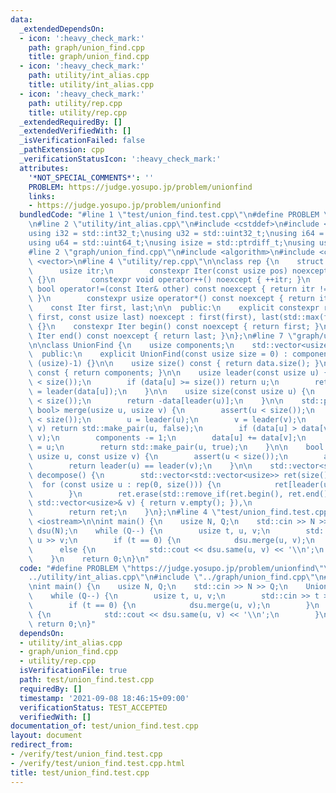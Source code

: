 ```yaml
---
data:
  _extendedDependsOn:
  - icon: ':heavy_check_mark:'
    path: graph/union_find.cpp
    title: graph/union_find.cpp
  - icon: ':heavy_check_mark:'
    path: utility/int_alias.cpp
    title: utility/int_alias.cpp
  - icon: ':heavy_check_mark:'
    path: utility/rep.cpp
    title: utility/rep.cpp
  _extendedRequiredBy: []
  _extendedVerifiedWith: []
  _isVerificationFailed: false
  _pathExtension: cpp
  _verificationStatusIcon: ':heavy_check_mark:'
  attributes:
    '*NOT_SPECIAL_COMMENTS*': ''
    PROBLEM: https://judge.yosupo.jp/problem/unionfind
    links:
    - https://judge.yosupo.jp/problem/unionfind
  bundledCode: "#line 1 \"test/union_find.test.cpp\"\n#define PROBLEM \"https://judge.yosupo.jp/problem/unionfind\"\
    \n#line 2 \"utility/int_alias.cpp\"\n#include <cstddef>\n#include <cstdint>\n\n\
    using i32 = std::int32_t;\nusing u32 = std::uint32_t;\nusing i64 = std::int64_t;\n\
    using u64 = std::uint64_t;\nusing isize = std::ptrdiff_t;\nusing usize = std::size_t;\n\
    #line 2 \"graph/union_find.cpp\"\n#include <algorithm>\n#include <cassert>\n#include\
    \ <vector>\n#line 4 \"utility/rep.cpp\"\n\nclass rep {\n    struct Iter {\n  \
    \      usize itr;\n        constexpr Iter(const usize pos) noexcept : itr(pos)\
    \ {}\n        constexpr void operator++() noexcept { ++itr; }\n        constexpr\
    \ bool operator!=(const Iter& other) const noexcept { return itr != other.itr;\
    \ }\n        constexpr usize operator*() const noexcept { return itr; }\n    };\n\
    \    const Iter first, last;\n\n  public:\n    explicit constexpr rep(const usize\
    \ first, const usize last) noexcept : first(first), last(std::max(first, last))\
    \ {}\n    constexpr Iter begin() const noexcept { return first; }\n    constexpr\
    \ Iter end() const noexcept { return last; }\n};\n#line 7 \"graph/union_find.cpp\"\
    \n\nclass UnionFind {\n    usize components;\n    std::vector<usize> data;\n\n\
    \  public:\n    explicit UnionFind(const usize size = 0) : components(size), data(size,\
    \ (usize)-1) {}\n\n    usize size() const { return data.size(); }\n    usize count()\
    \ const { return components; }\n\n    usize leader(const usize u) {\n        assert(u\
    \ < size());\n        if (data[u] >= size()) return u;\n        return data[u]\
    \ = leader(data[u]);\n    }\n\n    usize size(const usize u) {\n        assert(u\
    \ < size());\n        return -data[leader(u)];\n    }\n\n    std::pair<usize,\
    \ bool> merge(usize u, usize v) {\n        assert(u < size());\n        assert(v\
    \ < size());\n        u = leader(u);\n        v = leader(v);\n        if (u ==\
    \ v) return std::make_pair(u, false);\n        if (data[u] > data[v]) std::swap(u,\
    \ v);\n        components -= 1;\n        data[u] += data[v];\n        data[v]\
    \ = u;\n        return std::make_pair(u, true);\n    }\n\n    bool same(const\
    \ usize u, const usize v) {\n        assert(u < size());\n        assert(v < size());\n\
    \        return leader(u) == leader(v);\n    }\n\n    std::vector<std::vector<usize>>\
    \ decompose() {\n        std::vector<std::vector<usize>> ret(size());\n      \
    \  for (const usize u : rep(0, size())) {\n            ret[leader(u)].push_back(u);\n\
    \        }\n        ret.erase(std::remove_if(ret.begin(), ret.end(), [&](const\
    \ std::vector<usize>& v) { return v.empty(); }),\n                  ret.end());\n\
    \        return ret;\n    }\n};\n#line 4 \"test/union_find.test.cpp\"\n#include\
    \ <iostream>\n\nint main() {\n    usize N, Q;\n    std::cin >> N >> Q;\n    UnionFind\
    \ dsu(N);\n    while (Q--) {\n        usize t, u, v;\n        std::cin >> t >>\
    \ u >> v;\n        if (t == 0) {\n            dsu.merge(u, v);\n        }\n  \
    \      else {\n            std::cout << dsu.same(u, v) << '\\n';\n        }\n\
    \    }\n    return 0;\n}\n"
  code: "#define PROBLEM \"https://judge.yosupo.jp/problem/unionfind\"\n#include \"\
    ../utility/int_alias.cpp\"\n#include \"../graph/union_find.cpp\"\n#include <iostream>\n\
    \nint main() {\n    usize N, Q;\n    std::cin >> N >> Q;\n    UnionFind dsu(N);\n\
    \    while (Q--) {\n        usize t, u, v;\n        std::cin >> t >> u >> v;\n\
    \        if (t == 0) {\n            dsu.merge(u, v);\n        }\n        else\
    \ {\n            std::cout << dsu.same(u, v) << '\\n';\n        }\n    }\n   \
    \ return 0;\n}"
  dependsOn:
  - utility/int_alias.cpp
  - graph/union_find.cpp
  - utility/rep.cpp
  isVerificationFile: true
  path: test/union_find.test.cpp
  requiredBy: []
  timestamp: '2021-09-08 18:46:15+09:00'
  verificationStatus: TEST_ACCEPTED
  verifiedWith: []
documentation_of: test/union_find.test.cpp
layout: document
redirect_from:
- /verify/test/union_find.test.cpp
- /verify/test/union_find.test.cpp.html
title: test/union_find.test.cpp
---
```

